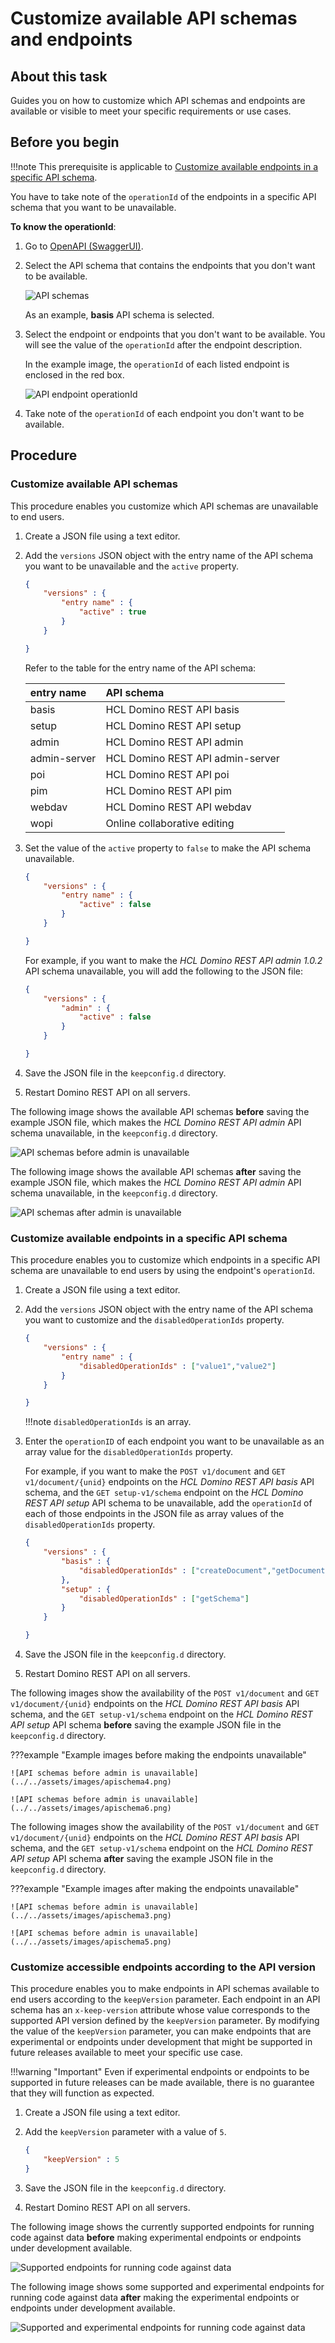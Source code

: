 # Customize available API schemas and endpoints

## About this task

Guides you on how to customize which API schemas and endpoints are available or visible to meet your specific requirements or use cases. 

## Before you begin

!!!note
    This prerequisite is applicable to [Customize available endpoints in a specific API schema](#customize-available-endpoints-in-a-specific-api-schema).

You have to take note of the `operationId` of the endpoints in a specific API schema that you want to be unavailable. 

**To know the operationId**:

1. Go to [OpenAPI (SwaggerUI)](http://localhost:8880/openapi/index.html).
2. Select the API schema that contains the endpoints that you don't want to be available.

    ![API schemas](../../assets/images/apischema2.png)

    As an example, **basis** API schema is selected.

3. Select the endpoint or endpoints that you don't want to be available. You will see the value of the `operationId` after the endpoint description.

    In the example image, the `operationId` of each listed endpoint is enclosed in the red box. 

    ![API endpoint operationId](../../assets/images/opID.png)

4. Take note of the `operationId` of each endpoint you don't want to be available. 

## Procedure

### Customize available API schemas

This procedure enables you customize which API schemas are unavailable to end users. 

1. Create a JSON file using a text editor.
2. Add the `versions` JSON object with the entry name of the API schema you want to be unavailable and the `active` property.

    ``` json
    {
        "versions" : {
            "entry name" : {
                "active" : true
            }
        }

    }
    ```

    Refer to the table for the entry name of the API schema:

    |entry name|API schema|
    |:---|:---|
    |basis|HCL Domino REST API basis|
    |setup|HCL Domino REST API setup|
    |admin|HCL Domino REST API admin|
    |admin-server|HCL Domino REST API admin-server|
    |poi|HCL Domino REST API poi|
    |pim|HCL Domino REST API pim|
    |webdav|HCL Domino REST API webdav|
    |wopi|Online collaborative editing|

3. Set the value of the `active` property to `false` to make the API schema unavailable.

    ``` json
    {
        "versions" : {
            "entry name" : {
                "active" : false
            }
        }

    }
    ```

    For example, if you want to make the *HCL Domino REST API admin 1.0.2* API schema unavailable, you will add the following to the JSON file:

    ``` json
    {
        "versions" : {
            "admin" : {
                "active" : false
            }
        }

    }
    ```

4. Save the JSON file in the `keepconfig.d` directory.
5. Restart Domino REST API on all servers.

The following image shows the available API schemas **before** saving the example JSON file, which makes the *HCL Domino REST API admin* API schema unavailable, in the `keepconfig.d` directory.

![API schemas before admin is unavailable](../../assets/images/apischema2.png)

The following image shows the available API schemas **after** saving the example JSON file, which makes the *HCL Domino REST API admin* API schema unavailable, in the `keepconfig.d` directory.

![API schemas after admin is unavailable](../../assets/images/apischema1.png)

### Customize available endpoints in a specific API schema

This procedure enables you to customize which endpoints in a specific API schema are unavailable to end users by using the endpoint's `operationId`.

1. Create a JSON file using a text editor.
2. Add the `versions` JSON object with the entry name of the API schema you want to customize and the `disabledOperationIds` property.

    ``` json
    {
        "versions" : {
            "entry name" : {
                "disabledOperationIds" : ["value1","value2"]
            }
        }

    }
    ```

    !!!note 
        `disabledOperationIds` is an array.

3.	Enter the `operationID` of each endpoint you want to be unavailable as an array value for the `disabledOperationIds` property.

    For example, if you want to make the `POST v1/document` and `GET v1/document/{unid}` endpoints on the *HCL Domino REST API basis* API schema, and the `GET setup-v1/schema` endpoint on the *HCL Domino REST API setup* API schema to be unavailable, add the `operationId` of each of those endpoints in the JSON file as array values of the `disabledOperationIds` property. 

    ``` json
    {
        "versions" : {
            "basis" : {
                "disabledOperationIds" : ["createDocument","getDocument"]
            },
            "setup" : {
                "disabledOperationIds" : ["getSchema"]
            }
        }

    }
    ```

4. Save the JSON file in the `keepconfig.d` directory.
5. Restart Domino REST API on all servers.

The following images show the availability of the `POST v1/document` and `GET v1/document/{unid}` endpoints on the *HCL Domino REST API basis* API schema, and the `GET setup-v1/schema` endpoint on the *HCL Domino REST API setup* API schema **before** saving the example JSON file in the `keepconfig.d` directory.

???example "Example images before making the endpoints unavailable"

    ![API schemas before admin is unavailable](../../assets/images/apischema4.png)

    ![API schemas before admin is unavailable](../../assets/images/apischema6.png)

The following images show the availability of the `POST v1/document` and `GET v1/document/{unid}` endpoints on the *HCL Domino REST API basis* API schema, and the `GET setup-v1/schema` endpoint on the *HCL Domino REST API setup* API schema **after** saving the example JSON file in the `keepconfig.d` directory.

???example "Example images after making the endpoints unavailable"

    ![API schemas before admin is unavailable](../../assets/images/apischema3.png)

    ![API schemas before admin is unavailable](../../assets/images/apischema5.png)

### Customize accessible endpoints according to the API version

This procedure enables you to make endpoints in API schemas available to end users according to the `keepVersion` parameter. Each endpoint in an API schema has an `x-keep-version` attribute whose value corresponds to the supported API version defined by the `keepVersion` parameter. By modifying the value of the `keepVersion` parameter, you can make endpoints that are experimental or endpoints under development that might be supported in future releases available to meet your specific use case.  

!!!warning "Important"
    Even if experimental endpoints or endpoints to be supported in future releases can be made available, there is no guarantee that they will function as expected.

1. Create a JSON file using a text editor.
2. Add the `keepVersion` parameter with a value of `5`.

    ``` json
    {
        "keepVersion" : 5
    }
    ```

3. Save the JSON file in the `keepconfig.d` directory.
4. Restart Domino REST API on all servers.

The following image shows the currently supported endpoints for running code against data **before** making experimental endpoints or endpoints under development available.

 ![Supported endpoints for running code against data](../../assets/images/apischema7.png)

The following image shows some supported and experimental endpoints for running code against data **after** making the experimental endpoints or endpoints under development available.

 ![Supported and experimental endpoints for running code against data](../../assets/images/apischema8.png)

